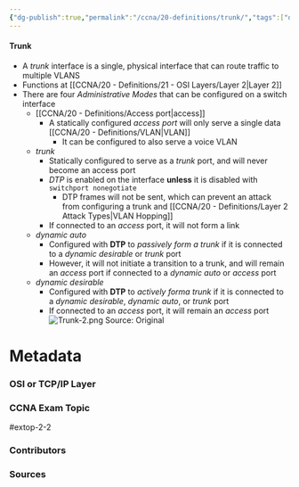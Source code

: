```yaml
---
{"dg-publish":true,"permalink":"/ccna/20-definitions/trunk/","tags":["defs_ccna"],"created":"2023-11-05T10:55:11.000-08:00","updated":"2023-11-13T08:22:57.000-08:00"}
---
```


#### Trunk
- A *trunk* interface is a single, physical interface that can route traffic to multiple VLANS
- Functions at [[CCNA/20 - Definitions/21 - OSI Layers/Layer 2\|Layer 2]]
- There are four *Administrative Modes* that can be configured on a switch interface
	- [[CCNA/20 - Definitions/Access port\|access]]
		- A statically configured *access port* will only serve a single data [[CCNA/20 - Definitions/VLAN\|VLAN]]
			- It can be configured to also serve a voice VLAN
	- *trunk*
		- Statically configured to serve as a *trunk* port, and will never become an access port
		- *DTP* is enabled on the interface **unless** it is disabled with `switchport nonegotiate`
			- DTP frames will not be sent, which can prevent an attack from configuring a trunk and [[CCNA/20 - Definitions/Layer 2 Attack Types\|VLAN Hopping]]
		- If connected to an *access* port, it will not form a link
	- *dynamic auto*
		- Configured with **DTP** to *passively form a trunk* if it is connected to a *dynamic desirable* or *trunk* port
		- However, it will not initiate a transition to a trunk, and will remain an *access* port if connected to a *dynamic auto* or *access* port
	- *dynamic desirable*
		- Configured with **DTP** to *actively forma trunk* if it is connected to a *dynamic desirable*, *dynamic auto*, or *trunk* port
		- If connected to an *access* port, it will remain an *access* port
![Trunk-2.png](/img/user/Attachments/Trunk-2.png)
Source: Original



# Metadata
### OSI or TCP/IP Layer

### CCNA Exam Topic
#extop-2-2 
### Contributors

### Sources
